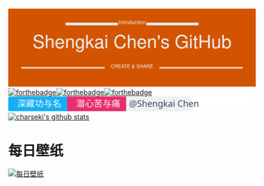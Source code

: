 [![charseki](https://raw.githubusercontent.com/charseki/charseki/master/logo.svg)](http://www.chenshengkai.com)
[![forthebadge](https://forthebadge.com/images/badges/ages-20-30.svg)](http://www.chenshengkai.com)[![forthebadge](https://forthebadge.com/images/badges/for-you.svg)](http://www.chenshengkai.com)[![forthebadge](https://forthebadge.com/images/badges/made-with-python.svg)](http://www.chenshengkai.com)
[![charseki](https://raw.githubusercontent.com/charseki/charseki/master/slogan.svg)](http://www.chenshengkai.com)
[![charseki's github stats](https://github-readme-stats.vercel.app/api?username=charseki&show_icons=true&theme=radical)](https://github.com/anuraghazra/github-readme-stats)

# 每日壁纸
[![每日壁纸](https://cn.bing.com/th?id=OHR.LifeguardEntrance_ZH-CN7394984988_1920x1080.jpg&rf=LaDigue_1920x1080.jpg&pid=hp)]()